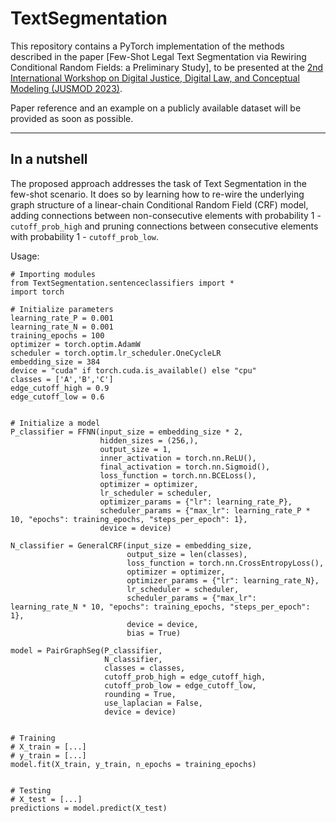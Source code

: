 # TextSegmentation

This repository contains a PyTorch implementation of the methods described in the paper [Few-Shot Legal Text Segmentation via Rewiring Conditional Random Fields: a Preliminary Study], to be presented at the [2nd International Workshop on Digital Justice, Digital Law, and Conceptual Modeling (JUSMOD 2023)](https://jusmod2023.github.io/).

Paper reference and an example on a publicly available dataset will be provided as soon as possible.

---

## In a nutshell

The proposed approach addresses the task of Text Segmentation in the few-shot scenario. It does so by learning how to re-wire the underlying graph structure of a linear-chain Conditional Random Field (CRF) model, adding connections between non-consecutive elements with probability 1 - `cutoff_prob_high` and pruning connections between consecutive elements with probability 1 - `cutoff_prob_low`.

Usage:

```
# Importing modules
from TextSegmentation.sentenceclassifiers import *
import torch

# Initialize parameters
learning_rate_P = 0.001
learning_rate_N = 0.001
training_epochs = 100
optimizer = torch.optim.AdamW
scheduler = torch.optim.lr_scheduler.OneCycleLR
embedding_size = 384
device = "cuda" if torch.cuda.is_available() else "cpu"
classes = ['A','B','C']
edge_cutoff_high = 0.9
edge_cutoff_low = 0.6


# Initialize a model
P_classifier = FFNN(input_size = embedding_size * 2,
                    hidden_sizes = (256,),
                    output_size = 1,
                    inner_activation = torch.nn.ReLU(),
                    final_activation = torch.nn.Sigmoid(),
                    loss_function = torch.nn.BCELoss(),
                    optimizer = optimizer,
                    lr_scheduler = scheduler,
                    optimizer_params = {"lr": learning_rate_P},
                    scheduler_params = {"max_lr": learning_rate_P * 10, "epochs": training_epochs, "steps_per_epoch": 1},
                    device = device)

N_classifier = GeneralCRF(input_size = embedding_size,
                          output_size = len(classes),
                          loss_function = torch.nn.CrossEntropyLoss(),
                          optimizer = optimizer,
                          optimizer_params = {"lr": learning_rate_N},
                          lr_scheduler = scheduler,
                          scheduler_params = {"max_lr": learning_rate_N * 10, "epochs": training_epochs, "steps_per_epoch": 1},
                          device = device,
                          bias = True)

model = PairGraphSeg(P_classifier,
                     N_classifier,
                     classes = classes,
                     cutoff_prob_high = edge_cutoff_high,
                     cutoff_prob_low = edge_cutoff_low,
                     rounding = True,
                     use_laplacian = False,
                     device = device)


# Training
# X_train = [...]
# y_train = [...]
model.fit(X_train, y_train, n_epochs = training_epochs)


# Testing
# X_test = [...]
predictions = model.predict(X_test)
```
